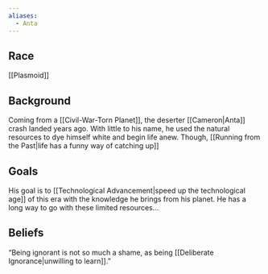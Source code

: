 ```yaml
---
aliases:
  - Anta
---
```

## Race
[[Plasmoid]]
## Background
Coming from a [[Civil-War-Torn Planet]], the deserter [[Cameron|Anta]] crash landed years ago. With little to his name, he used the natural resources to dye himself white and begin life anew. Though, [[Running from the Past|life has a funny way of catching up]]
## Goals
His goal is to [[Technological Advancement|speed up the technological age]] of this era with the knowledge he brings from his planet. He has a long way to go with these limited resources...
## Beliefs
“Being ignorant is not so much a shame, as being [[Deliberate Ignorance|unwilling to learn]].”